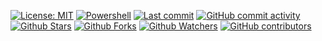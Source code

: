 [![License: MIT](https://img.shields.io/badge/License-MIT-green.svg?label=license)](https://opensource.org/licenses/MIT)
[![Powershell](https://img.shields.io//powershellgallery/p/Windows)](https://github.com/krikke99/ProjectAutomation)
[![Last commit](https://img.shields.io/github/last-commit/krikke99/ProjectAutomation.svg?style=flat)](https://github.com/krikke99/ProjectAutomation/commits)
[![GitHub commit activity](https://img.shields.io/github/commit-activity/m/krikke99/ProjectAutomation)](https://github.com/krikke99/ProjectAutomation/commits)
[![Github Stars](https://img.shields.io/github/stars/krikke99/ProjectAutomation?style=flat&logo=github)](https://github.com/krikke99/ProjectAutomation/stargazers)
[![Github Forks](https://img.shields.io/github/forks/krikke99/ProjectAutomation?style=flat&logo=github)](https://github.com/krikke99/ProjectAutomation/network/members)
[![Github Watchers](https://img.shields.io/github/watchers/krikke99/ProjectAutomation?style=flat&logo=github)](https://github.com/krikke99/ProjectAutomation)
[![GitHub contributors](https://img.shields.io/github/contributors/krikke99/ProjectAutomation)](https://github.com/krikke99/ProjectAutomation/graphs/contributors)
